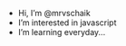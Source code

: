 - Hi, I’m @mrvschaik
- I’m interested in javascript
- I’m learning everyday...

<!---
mrvschaik/mrvschaik is a ✨ special ✨ repository because its `README.md` (this file) appears on your GitHub profile.
You can click the Preview link to take a look at your changes.
--->
